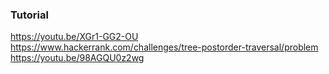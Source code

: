 ### Tutorial

<a href="https://youtu.be/XGr1-GG2-OU">https://youtu.be/XGr1-GG2-OU</a>
<br />
<a href="https://www.hackerrank.com/challenges/tree-postorder-traversal/problem">https://www.hackerrank.com/challenges/tree-postorder-traversal/problem</a>
<br />
<a href="https://youtu.be/98AGQU0z2wg">https://youtu.be/98AGQU0z2wg</a>